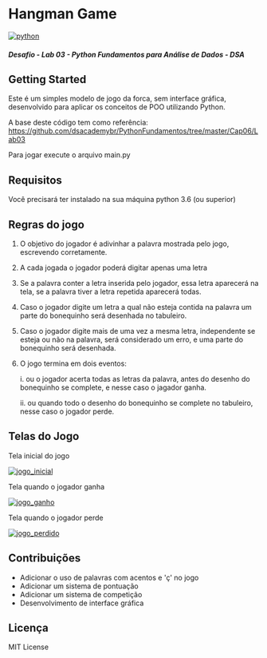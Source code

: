 # Hangman Game

[![python](https://warehouse-camo.ingress.cmh1.psfhosted.org/233dfe54c23e0214e7101212ee41d8538f5b4884/68747470733a2f2f696d672e736869656c64732e696f2f707970692f707976657273696f6e732f646a616e676f2e737667 "python")](https://warehouse-camo.ingress.cmh1.psfhosted.org/233dfe54c23e0214e7101212ee41d8538f5b4884/68747470733a2f2f696d672e736869656c64732e696f2f707970692f707976657273696f6e732f646a616e676f2e737667 "python")

##### Desafio - Lab 03 - Python Fundamentos para Análise de Dados - DSA

## Getting Started

Este é um simples modelo de jogo da forca, sem interface gráfica, desenvolvido para aplicar os conceitos de POO utilizando Python.

A base deste código tem como referência: https://github.com/dsacademybr/PythonFundamentos/tree/master/Cap06/Lab03 

Para jogar execute o arquivo main.py  

## Requisitos
Você precisará ter instalado na sua máquina python 3.6 (ou superior)

## Regras do jogo

1. O objetivo do jogador é adivinhar a palavra mostrada pelo jogo, escrevendo corretamente.
2. A cada jogada o jogador poderá digitar apenas uma letra
3. Se a palavra conter a letra inserida pelo jogador, essa letra 
aparecerá na tela, se a palavra tiver a letra repetida aparecerá todas.
4. Caso o jogador digite um letra a qual não esteja contida na palavra um parte do bonequinho será desenhada no tabuleiro.
5. Caso o jogador digite mais de uma vez a mesma letra, independente se esteja ou não na palavra, será considerado um erro, e uma parte do bonequinho será desenhada.
6. O jogo termina em dois eventos:
    
    i. ou o jogador acerta todas as letras da palavra, antes do desenho do bonequinho se complete,
    e nesse caso o jagador ganha.
    
    ii. ou quando todo o desenho do bonequinho se complete no 
    tabuleiro, nesse caso o jogador perde.

## Telas do Jogo

Tela inicial do jogo

[![jogo_inicial](https://i.imgur.com/lgvASvv.png "jogo_inicial")](https://i.imgur.com/lgvASvv.png "jogo_inicial")


Tela quando o jogador ganha

[![jogo_ganho](https://i.imgur.com/5KFSqAX.png "jogo_ganho")](https://i.imgur.com/5KFSqAX.png "jogo_ganho")


Tela quando o jogador perde

[![jogo_perdido](https://i.imgur.com/F5bYMD6.png "jogo_perdido")](https://i.imgur.com/F5bYMD6.png "jogo_perdido")
    
## Contribuições

- Adicionar o uso de palavras com acentos e 'ç' no jogo
- Adicionar um sistema de pontuação
- Adicionar um sistema de competição
- Desenvolvimento de interface gráfica    
    
## Licença
    
MIT License
